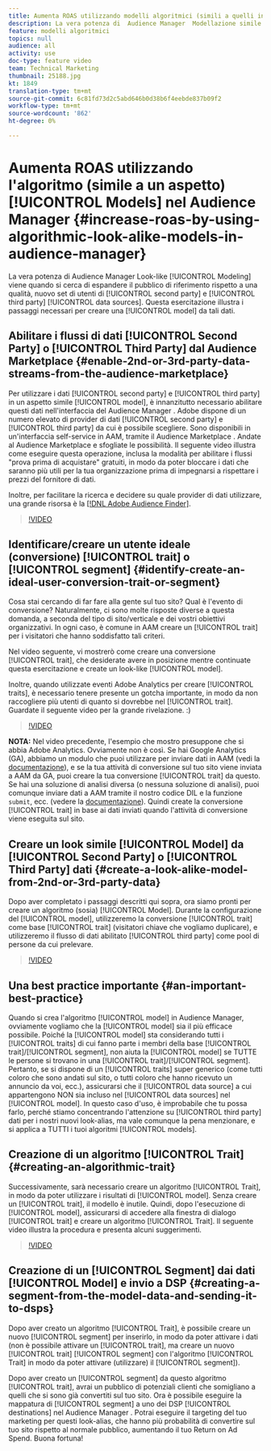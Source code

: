 ```yaml
---
title: Aumenta ROAS utilizzando modelli algoritmici (simili a quelli in  Audience Manager)
description: La vera potenza di  Audience Manager  Modellazione simile viene quando si cerca di espandere il pubblico di riferimento rispetto a una qualità, nuovo set di utenti da origini dati di seconda e terza parte. Questa esercitazione illustra i passaggi necessari per creare un modello a partire da questi dati.
feature: modelli algoritmici
topics: null
audience: all
activity: use
doc-type: feature video
team: Technical Marketing
thumbnail: 25188.jpg
kt: 1849
translation-type: tm+mt
source-git-commit: 6c81fd73d2c5abd646b0d38b6f4eebde837b09f2
workflow-type: tm+mt
source-wordcount: '862'
ht-degree: 0%

---
```



# Aumenta ROAS utilizzando l&#39;algoritmo (simile a un aspetto) [!UICONTROL Models] nel Audience Manager  {#increase-roas-by-using-algorithmic-look-alike-models-in-audience-manager}

La vera potenza di  Audience Manager  Look-like [!UICONTROL Modeling] viene quando si cerca di espandere il pubblico di riferimento rispetto a una qualità, nuovo set di utenti di [!UICONTROL second party] e [!UICONTROL third party] [!UICONTROL data sources]. Questa esercitazione illustra i passaggi necessari per creare una [!UICONTROL model] da tali dati.

## Abilitare i flussi di dati [!UICONTROL Second Party] o [!UICONTROL Third Party] dal Audience Marketplace  {#enable-2nd-or-3rd-party-data-streams-from-the-audience-marketplace}

Per utilizzare i dati [!UICONTROL second party] e [!UICONTROL third party] in un aspetto simile [!UICONTROL model], è innanzitutto necessario abilitare questi dati nell&#39;interfaccia del Audience Manager .  Adobe dispone di un numero elevato di provider di dati [!UICONTROL second party] e [!UICONTROL third party] da cui è possibile scegliere. Sono disponibili in un&#39;interfaccia self-service in AAM, tramite il Audience Marketplace . Andate al Audience Marketplace  e sfogliate le possibilità. Il seguente video illustra come eseguire questa operazione, inclusa la modalità per abilitare i flussi &quot;prova prima di acquistare&quot; gratuiti, in modo da poter bloccare i dati che saranno più utili per la tua organizzazione prima di impegnarsi a rispettare i prezzi del fornitore di dati.

Inoltre, per facilitare la ricerca e decidere su quale provider di dati utilizzare, una grande risorsa è la [[!DNL Adobe Audience Finder]](https://www.adobe-audience-finder.com/).

>[!VIDEO](https://video.tv.adobe.com/v/25188/?quality=12)

## Identificare/creare un utente ideale (conversione) [!UICONTROL trait] o [!UICONTROL segment] {#identify-create-an-ideal-user-conversion-trait-or-segment}

Cosa stai cercando di far fare alla gente sul tuo sito? Qual è l&#39;evento di conversione? Naturalmente, ci sono molte risposte diverse a questa domanda, a seconda del tipo di sito/verticale e dei vostri obiettivi organizzativi. In ogni caso, è comune in AAM creare un [!UICONTROL trait] per i visitatori che hanno soddisfatto tali criteri.

Nel video seguente, vi mostrerò come creare una conversione [!UICONTROL trait], che desiderate avere in posizione mentre continuate questa esercitazione e create un look-like [!UICONTROL model].

Inoltre, quando utilizzate  eventi Adobe Analytics per creare [!UICONTROL traits], è necessario tenere presente un gotcha importante, in modo da non raccogliere più utenti di quanto si dovrebbe nel [!UICONTROL trait]. Guardate il seguente video per la grande rivelazione. :)

>[!VIDEO](https://video.tv.adobe.com/v/23431/?quality=12)

**NOTA:** Nel video precedente, l&#39;esempio che mostro presuppone che si abbia  Adobe Analytics. Ovviamente non è così. Se hai Google Analytics (GA), abbiamo un modulo che puoi utilizzare per inviare dati in AAM (vedi la [documentazione](https://marketing.adobe.com/resources/help/en_US/aam/dil-google-universal-analytics.html)), e se la tua attività di conversione sul tuo sito viene inviata a AAM da GA, puoi creare la tua conversione [!UICONTROL trait] da questo. Se hai una soluzione di analisi diversa (o nessuna soluzione di analisi), puoi comunque inviare dati a AAM tramite il nostro codice DIL e la funzione `submit`, ecc. (vedere la [documentazione](https://marketing.adobe.com/resources/help/en_US/aam/c_dil.html)). Quindi create la conversione [!UICONTROL trait] in base ai dati inviati quando l&#39;attività di conversione viene eseguita sul sito.

## Creare un look simile [!UICONTROL Model] da [!UICONTROL Second Party] o [!UICONTROL Third Party] dati {#create-a-look-alike-model-from-2nd-or-3rd-party-data}

Dopo aver completato i passaggi descritti qui sopra, ora siamo pronti per creare un algoritmo (sosia) [!UICONTROL Model]. Durante la configurazione del [!UICONTROL model], utilizzeremo la conversione [!UICONTROL trait] come base [!UICONTROL trait] (visitatori chiave che vogliamo duplicare), e utilizzeremo il flusso di dati abilitato [!UICONTROL third party] come pool di persone da cui prelevare.

>[!VIDEO](https://video.tv.adobe.com/v/25190/?quality-12)

## Una best practice importante {#an-important-best-practice}

Quando si crea l&#39;algoritmo [!UICONTROL model] in  Audience Manager, ovviamente vogliamo che la [!UICONTROL model] sia il più efficace possibile. Poiché la [!UICONTROL model] sta considerando tutti i [!UICONTROL traits] di cui fanno parte i membri della base [!UICONTROL trait]/[!UICONTROL segment], non aiuta la [!UICONTROL model] se TUTTE le persone si trovano in una [!UICONTROL trait]/[!UICONTROL segment]. Pertanto, se si dispone di un [!UICONTROL traits] super generico (come tutti coloro che sono andati sul sito, o tutti coloro che hanno ricevuto un annuncio da voi, ecc.), assicurarsi che il [!UICONTROL data source] a cui appartengono NON sia incluso nel [!UICONTROL data sources] nel [!UICONTROL model]. In questo caso d&#39;uso, è improbabile che tu possa farlo, perché stiamo concentrando l&#39;attenzione su [!UICONTROL third party] dati per i nostri nuovi look-alias, ma vale comunque la pena menzionare, e si applica a TUTTI i tuoi algoritmi [!UICONTROL models].

## Creazione di un algoritmo [!UICONTROL Trait] {#creating-an-algorithmic-trait}

Successivamente, sarà necessario creare un algoritmo [!UICONTROL Trait], in modo da poter utilizzare i risultati di [!UICONTROL model]. Senza creare un [!UICONTROL trait], il modello è inutile. Quindi, dopo l&#39;esecuzione di [!UICONTROL model], assicurarsi di accedere alla finestra di dialogo [!UICONTROL trait] e creare un algoritmo [!UICONTROL Trait]. Il seguente video illustra la procedura e presenta alcuni suggerimenti.

>[!VIDEO](https://video.tv.adobe.com/v/25191/?quality=12)

## Creazione di un [!UICONTROL Segment] dai dati [!UICONTROL Model] e invio a DSP {#creating-a-segment-from-the-model-data-and-sending-it-to-dsps}

Dopo aver creato un algoritmo [!UICONTROL Trait], è possibile creare un nuovo [!UICONTROL segment] per inserirlo, in modo da poter attivare i dati (non è possibile attivare un [!UICONTROL trait], ma creare un nuovo [!UICONTROL trait] [!UICONTROL segment] con l&#39;algoritmo [!UICONTROL Trait] in modo da poter attivare (utilizzare) il [!UICONTROL segment]).

Dopo aver creato un [!UICONTROL segment] da questo algoritmo [!UICONTROL trait], avrai un pubblico di potenziali clienti che somigliano a quelli che si sono già convertiti sul tuo sito. Ora è possibile eseguire la mappatura di [!UICONTROL segment] a uno dei DSP [!UICONTROL destinations] nel Audience Manager . Potrai eseguire il targeting del tuo marketing per questi look-alias, che hanno più probabilità di convertire sul tuo sito rispetto al normale pubblico, aumentando il tuo Return on Ad Spend. Buona fortuna!
